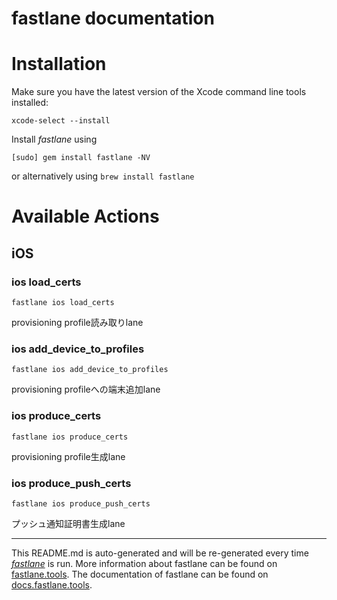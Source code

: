 fastlane documentation
================
# Installation

Make sure you have the latest version of the Xcode command line tools installed:

```
xcode-select --install
```

Install _fastlane_ using
```
[sudo] gem install fastlane -NV
```
or alternatively using `brew install fastlane`

# Available Actions
## iOS
### ios load_certs
```
fastlane ios load_certs
```
provisioning profile読み取りlane
### ios add_device_to_profiles
```
fastlane ios add_device_to_profiles
```
provisioning profileへの端末追加lane
### ios produce_certs
```
fastlane ios produce_certs
```
provisioning profile生成lane
### ios produce_push_certs
```
fastlane ios produce_push_certs
```
プッシュ通知証明書生成lane

----

This README.md is auto-generated and will be re-generated every time [_fastlane_](https://fastlane.tools) is run.
More information about fastlane can be found on [fastlane.tools](https://fastlane.tools).
The documentation of fastlane can be found on [docs.fastlane.tools](https://docs.fastlane.tools).
